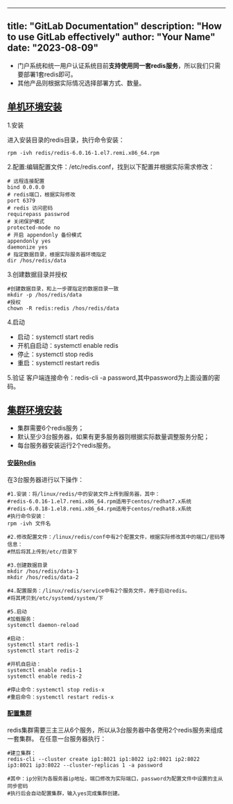 

---
title: "GitLab Documentation"
description: "How to use GitLab effectively"
author: "Your Name"
date: "2023-08-09"
---


- 门户系统和统一用户认证系统目前**支持使用同一套redis服务**，所以我们只需要部署1套redis即可。
- 其他产品则根据实际情况选择部署方式、数量。

## [单机环境安装](http://114.242.246.250:8036/linux/install/redis.html#%E5%8D%95%E6%9C%BA%E7%8E%AF%E5%A2%83%E5%AE%89%E8%A3%85)

1.安装

进入安装目录的redis目录，执行命令安装：

```
rpm -ivh redis/redis-6.0.16-1.el7.remi.x86_64.rpm
```

2.配置:编辑配置文件：/etc/redis.conf，找到以下配置并根据实际需求修改：

```
# 远程连接配置
bind 0.0.0.0
# redis端口，根据实际修改
port 6379
# redis 访问密码
requirepass passwrod
# 关闭保护模式
protected-mode no
# 开启 appendonly 备份模式
appendonly yes
daemonize yes
# 指定数据目录，根据实际服务器环境指定
dir /hos/redis/data
```

3.创建数据目录并授权

```
#创建数据目录，和上一步骤指定的数据目录一致
mkdir -p /hos/redis/data
#授权
chown -R redis:redis /hos/redis/data
```

4.启动

- 启动：systemctl start redis
- 开机自启动：systemctl enable redis
- 停止：systemctl stop redis
- 重启：systemctl restart redis

5.验证 客户端连接命令：redis-cli -a password,其中password为上面设置的密码。

## [集群环境安装](http://114.242.246.250:8036/linux/install/redis.html#%E9%9B%86%E7%BE%A4%E7%8E%AF%E5%A2%83%E5%AE%89%E8%A3%85)

- 集群需要6个redis服务；
- 默认至少3台服务器，如果有更多服务器则根据实际数量调整服务分配；
- 每台服务器安装运行2个redis服务。

#### [安装Redis](http://114.242.246.250:8036/linux/install/redis.html#%E5%AE%89%E8%A3%85redis)

在3台服务器进行以下操作：

```
#1.安装：将/linux/redis/中的安装文件上传到服务器，其中：
#redis-6.0.16-1.el7.remi.x86_64.rpm适用于centos/redhat7.x系统
#redis-6.0.18-1.el8.remi.x86_64.rpm适用于centos/redhat8.x系统
#执行命令安装：
rpm -ivh 文件名

#2.修改配置文件：/linux/redis/conf中有2个配置文件，根据实际修改其中的端口/密码等信息：
#然后将其上传到/etc/目录下

#3.创建数据目录
mkdir /hos/redis/data-1
mkdir /hos/redis/data-2

#4.配置服务：/linux/redis/service中有2个服务文件，用于启动redis。
#将其拷贝到/etc/systemd/system/下

#5.启动
#加载服务：
systemctl daemon-reload

#启动：
systemctl start redis-1
systemctl start redis-2

#开机自启动：
systemctl enable redis-1
systemctl enable redis-2

#停止命令：systemctl stop redis-x
#重启命令：systemctl restart redis-x
```

#### [配置集群](http://114.242.246.250:8036/linux/install/redis.html#%E9%85%8D%E7%BD%AE%E9%9B%86%E7%BE%A4)

redis集群需要三主三从6个服务，所以从3台服务器中各使用2个redis服务来组成一套集群。 在任意一台服务器执行：

```
#建立集群：
redis-cli --cluster create ip1:8021 ip1:8022 ip2:8021 ip2:8022 ip3:8021 ip3:8022 --cluster-replicas 1 -a password

#其中：ip分别为各服务器ip地址，端口修改为实际端口，password为配置文件中设置的主从同步密码
#执行后会自动配置集群，输入yes完成集群创建。
```